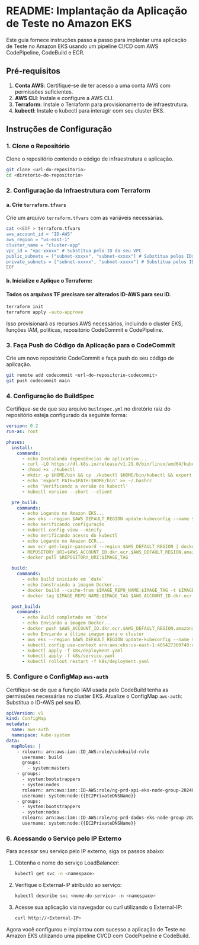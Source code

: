 
# README: Implantação da Aplicação de Teste no Amazon EKS

Este guia fornece instruções passo a passo para implantar uma aplicação de Teste no Amazon EKS usando um pipeline CI/CD com AWS CodePipeline, CodeBuild e ECR.

## Pré-requisitos

1. **Conta AWS**: Certifique-se de ter acesso a uma conta AWS com permissões suficientes.
2. **AWS CLI**: Instale e configure a AWS CLI.
3. **Terraform**: Instale o Terraform para provisionamento de infraestrutura.
4. **kubectl**: Instale o kubectl para interagir com seu cluster EKS.

## Instruções de Configuração

### 1. Clone o Repositório

Clone o repositório contendo o código de infraestrutura e aplicação.

```sh
git clone <url-do-repositorio>
cd <diretorio-do-repositorio>
```

### 2. Configuração da Infraestrutura com Terraform

#### a. Crie `terraform.tfvars`

Crie um arquivo `terraform.tfvars` com as variáveis necessárias.

```sh
cat <<EOF > terraform.tfvars
aws_account_id = "ID-AWS"
aws_region = "us-east-1"
cluster_name = "cluster-app"
vpc_id = "vpc-xxxxx" # Substitua pelo ID do seu VPC
public_subnets = ["subnet-xxxxx", "subnet-xxxxx"] # Substitua pelos IDs dos seus subnets públicos
private_subnets = ["subnet-xxxxx", "subnet-xxxxx"] # Substitua pelos IDs dos seus subnets privados
EOF
```

#### b. Inicialize e Aplique o Terraform:
#### Todos os arquivos TF precisam ser alterados ID-AWS para seu ID.

```sh
terraform init
terraform apply -auto-approve
```

Isso provisionará os recursos AWS necessários, incluindo o cluster EKS, funções IAM, políticas, repositório CodeCommit e CodePipeline.

### 3. Faça Push do Código da Aplicação para o CodeCommit

Crie um novo repositório CodeCommit e faça push do seu código de aplicação.

```sh
git remote add codecommit <url-do-repositorio-codecommit>
git push codecommit main
```

### 4. Configuração do BuildSpec

Certifique-se de que seu arquivo `buildspec.yml` no diretório raiz do repositório esteja configurado da seguinte forma:

```yaml
version: 0.2
run-as: root

phases:
  install:
    commands:
      - echo Instalando dependências do aplicativo...
      - curl -LO https://dl.k8s.io/release/v1.29.0/bin/linux/amd64/kubectl  
      - chmod +x ./kubectl
      - mkdir -p $HOME/bin && cp ./kubectl $HOME/bin/kubectl && export PATH=$PATH:$HOME/bin
      - echo 'export PATH=$PATH:$HOME/bin' >> ~/.bashrc
      - echo 'Verificando a versão do kubectl'
      - kubectl version --short --client

  pre_build:
    commands:
      - echo Logando no Amazon EKS...
      - aws eks --region $AWS_DEFAULT_REGION update-kubeconfig --name $AWS_CLUSTER_NAME
      - echo Verificando configuração 
      - kubectl config view --minify
      - echo Verificando acesso do kubectl
      - echo Logando no Amazon ECR...
      - aws ecr get-login-password --region $AWS_DEFAULT_REGION | docker login --username AWS --password-stdin $AWS_ACCOUNT_ID.dkr.ecr.$AWS_DEFAULT_REGION.amazonaws.com
      - REPOSITORY_URI=$AWS_ACCOUNT_ID.dkr.ecr.$AWS_DEFAULT_REGION.amazonaws.com/$IMAGE_REPO_NAME
      - docker pull $REPOSITORY_URI:$IMAGE_TAG

  build:
    commands:
      - echo Build iniciado em `date`
      - echo Construindo a imagem Docker...          
      - docker build --cache-from $IMAGE_REPO_NAME:$IMAGE_TAG -t $IMAGE_REPO_NAME:$IMAGE_TAG -f app/Dockerfile app/.
      - docker tag $IMAGE_REPO_NAME:$IMAGE_TAG $AWS_ACCOUNT_ID.dkr.ecr.$AWS_DEFAULT_REGION.amazonaws.com/$IMAGE_REPO_NAME:$IMAGE_TAG 

  post_build:
    commands:
      - echo Build completado em `date`
      - echo Enviando a imagem Docker...
      - docker push $AWS_ACCOUNT_ID.dkr.ecr.$AWS_DEFAULT_REGION.amazonaws.com/$IMAGE_REPO_NAME:$IMAGE_TAG
      - echo Enviando a última imagem para o cluster
      - aws eks --region $AWS_DEFAULT_REGION update-kubeconfig --name $AWS_CLUSTER_NAME
      - kubectl config use-context arn:aws:eks:us-east-1:405427360740:cluster/$AWS_CLUSTER_NAME
      - kubectl apply -f k8s/deployment.yaml
      - kubectl apply -f k8s/service.yaml
      - kubectl rollout restart -f k8s/deployment.yaml
```

### 5. Configure o ConfigMap `aws-auth`

Certifique-se de que a função IAM usada pelo CodeBuild tenha as permissões necessárias no cluster EKS. Atualize o ConfigMap `aws-auth`:
Substitua o ID-AWS pel seu ID.

```yaml
apiVersion: v1
kind: ConfigMap
metadata:
  name: aws-auth
  namespace: kube-system
data:
  mapRoles: |
    - rolearn: arn:aws:iam::ID_AWS:role/codebuild-role
      username: build
      groups:
        - system:masters
    - groups:
      - system:bootstrappers
      - system:nodes
      rolearn: arn:aws:iam::ID-AWS:role/ng-prd-api-eks-node-group-20240702001022949700000003
      username: system:node:{{EC2PrivateDNSName}}
    - groups:
      - system:bootstrappers
      - system:nodes
      rolearn: arn:aws:iam::ID-AWS:role/ng-prd-dados-eks-node-group-20240702001022948900000002
      username: system:node:{{EC2PrivateDNSName}}
```

### 6. Acessando o Serviço pelo IP Externo

Para acessar seu serviço pelo IP externo, siga os passos abaixo:

1. Obtenha o nome do serviço LoadBalancer:
   ```sh
   kubectl get svc -n <namespace>
   ```

2. Verifique o External-IP atribuído ao serviço:
   ```sh
   kubectl describe svc <nome-do-servico> -n <namespace>
   ```

3. Acesse sua aplicação via navegador ou curl utilizando o External-IP:
   ```sh
   curl http://<External-IP>
   ```

Agora você configurou e implantou com sucesso a aplicação de Teste no Amazon EKS utilizando uma pipeline CI/CD com CodePipeline e CodeBuild.
